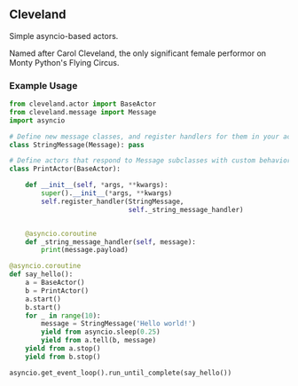 ## Cleveland

Simple asyncio-based actors.

Named after Carol Cleveland, the only significant female performor on Monty
Python's Flying Circus.

### Example Usage

```python
from cleveland.actor import BaseActor
from cleveland.message import Message
import asyncio

# Define new message classes, and register handlers for them in your actors.
class StringMessage(Message): pass

# Define actors that respond to Message subclasses with custom behavior.
class PrintActor(BaseActor):

    def __init__(self, *args, **kwargs):
        super().__init__(*args, **kwargs)
        self.register_handler(StringMessage,
                              self._string_message_handler)


    @asyncio.coroutine
    def _string_message_handler(self, message):
        print(message.payload)

@asyncio.coroutine
def say_hello():
    a = BaseActor()
    b = PrintActor()
    a.start()
    b.start()
    for _ in range(10):
        message = StringMessage('Hello world!')
        yield from asyncio.sleep(0.25)
        yield from a.tell(b, message)
    yield from a.stop()
    yield from b.stop()

asyncio.get_event_loop().run_until_complete(say_hello())
```